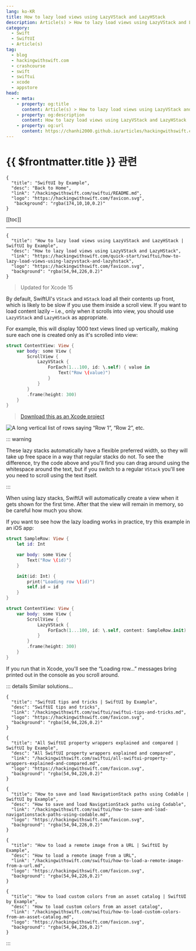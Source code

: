 ```yaml
---
lang: ko-KR
title: How to lazy load views using LazyVStack and LazyHStack
description: Article(s) > How to lazy load views using LazyVStack and LazyHStack
category:
  - Swift
  - SwiftUI
  - Article(s)
tag: 
  - blog
  - hackingwithswift.com
  - crashcourse
  - swift
  - swiftui
  - xcode
  - appstore
head:
  - - meta:
    - property: og:title
      content: Article(s) > How to lazy load views using LazyVStack and LazyHStack
    - property: og:description
      content: How to lazy load views using LazyVStack and LazyHStack
    - property: og:url
      content: https://chanhi2000.github.io/articles/hackingwithswift.com/swiftui/how-to-lazy-load-views-using-lazyvstack-and-lazyhstack.html
---
```


# {{ $frontmatter.title }} 관련

```component VPCard
{
  "title": "SwiftUI by Example",
  "desc": "Back to Home",
  "link": "/hackingwithswift.com/swiftui/README.md",
  "logo": "https://hackingwithswift.com/favicon.svg",
   "background": "rgba(174,10,10,0.2)"
}
```

[[toc]]

---

```component VPCard
{
  "title": "How to lazy load views using LazyVStack and LazyHStack | SwiftUI by Example",
  "desc": "How to lazy load views using LazyVStack and LazyHStack",
  "link": "https://hackingwithswift.com/quick-start/swiftui/how-to-lazy-load-views-using-lazyvstack-and-lazyhstack",
  "logo": "https://hackingwithswift.com/favicon.svg",
  "background": "rgba(54,94,226,0.2)"
}
```

> Updated for Xcode 15

By default, SwiftUI's `VStack` and `HStack` load all their contents up front, which is likely to be slow if you use them inside a scroll view. If you want to load content lazily – i.e., only when it scrolls into view, you should use `LazyVStack` and `LazyHStack` as appropriate.

For example, this will display 1000 text views lined up vertically, making sure each one is created only as it's scrolled into view:

```swift
struct ContentView: View {
    var body: some View {
        ScrollView {
            LazyVStack {
                ForEach(1...100, id: \.self) { value in
                    Text("Row \(value)")
                }
            }
        }
        .frame(height: 300)
    }
}
```

> [<FontIcon icon="fas fa-file-zipper"/>Download this as an Xcode project](https://hackingwithswift.com/files/projects/swiftui/how-to-lazy-load-views-using-lazyvstack-and-lazyhstack-1.zip)

![A long vertical list of rows saying “Row 1”, “Row 2”, etc.](https://hackingwithswift.com/img/books/quick-start/swiftui/how-to-lazy-load-views-using-lazyvstack-and-lazyhstack-1~dark.png)

::: warning

These lazy stacks automatically have a flexible preferred width, so they will take up free space in a way that regular stacks do not. To see the difference, try the code above and you'll find you can drag around using the whitespace around the text, but if you switch to a regular `VStack` you'll see you need to scroll using the text itself.

:::

When using lazy stacks, SwiftUI will automatically create a view when it gets shown for the first time. After that the view will remain in memory, so be careful how much you show.

If you want to see how the lazy loading works in practice, try this example in an iOS app:

```swift
struct SampleRow: View {
    let id: Int

    var body: some View {
        Text("Row \(id)")
    }

    init(id: Int) {
        print("Loading row \(id)")
        self.id = id
    }
}

struct ContentView: View {
    var body: some View {
        ScrollView {
            LazyVStack {
                ForEach(1...100, id: \.self, content: SampleRow.init)
            }
        }
        .frame(height: 300)
    }
}
```

<VidStack src="https://hackingwithswift.com/img/books/quick-start/swiftui/how-to-lazy-load-views-using-lazyvstack-and-lazyhstack-2~dark.mp4 "/>

If you run that in Xcode, you'll see the “Loading row…” messages bring printed out in the console as you scroll around.

::: details Similar solutions…

```component VPCard
{
  "title": "SwiftUI tips and tricks | SwiftUI by Example",
  "desc": "SwiftUI tips and tricks",
  "link": "/hackingwithswift.com/swiftui/swiftui-tips-and-tricks.md",
  "logo": "https://hackingwithswift.com/favicon.svg",
  "background": "rgba(54,94,226,0.2)"
}
```

```component VPCard
{
  "title": "All SwiftUI property wrappers explained and compared | SwiftUI by Example",
  "desc": "All SwiftUI property wrappers explained and compared",
  "link": "/hackingwithswift.com/swiftui/all-swiftui-property-wrappers-explained-and-compared.md",
  "logo": "https://hackingwithswift.com/favicon.svg",
  "background": "rgba(54,94,226,0.2)"
}
```

```component VPCard
{
  "title": "How to save and load NavigationStack paths using Codable | SwiftUI by Example",
  "desc": "How to save and load NavigationStack paths using Codable",
  "link": "/hackingwithswift.com/swiftui/how-to-save-and-load-navigationstack-paths-using-codable.md",
  "logo": "https://hackingwithswift.com/favicon.svg",
  "background": "rgba(54,94,226,0.2)"
}
```

```component VPCard
{
  "title": "How to load a remote image from a URL | SwiftUI by Example",
  "desc": "How to load a remote image from a URL",
  "link": "/hackingwithswift.com/swiftui/how-to-load-a-remote-image-from-a-url.md",
  "logo": "https://hackingwithswift.com/favicon.svg",
  "background": "rgba(54,94,226,0.2)"
}
```

```component VPCard
{
  "title": "How to load custom colors from an asset catalog | SwiftUI by Example",
  "desc": "How to load custom colors from an asset catalog",
  "link": "/hackingwithswift.com/swiftui/how-to-load-custom-colors-from-an-asset-catalog.md",
  "logo": "https://hackingwithswift.com/favicon.svg",
  "background": "rgba(54,94,226,0.2)"
}
```

:::

